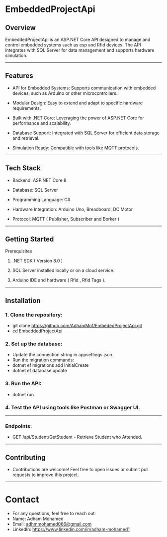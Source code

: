 # EmbeddedProjectApi

## Overview
EmbeddedProjectApi is an ASP.NET Core API designed to manage and control embedded systems such as esp and Rfid devices. The API integrates with SQL Server for data management and supports hardware simulation.

---

## Features

- API for Embedded Systems: Supports communication with embedded devices, such as Arduino or other microcontrollers.

- Modular Design: Easy to extend and adapt to specific hardware requirements.

- Built with .NET Core: Leveraging the power of ASP.NET Core for performance and scalability.

- Database Support: Integrated with SQL Server for efficient data storage and retrieval.

- Simulation Ready: Compatible with tools like MQTT protocols.

---

## Tech Stack

- Backend: ASP.NET Core 8

- Database: SQL Server

- Programming Language: C#

- Hardware Integration: Arduino Uno, Breadboard, DC Motor

- Protocol: MQTT ( Publisher, Subscriber and Borker )

---

## Getting Started

Prerequisites

1. .NET SDK ( Version 8.0 )


2. SQL Server installed locally or on a cloud service.


3. Arduino IDE and hardware ( Rfid , Rfid Tags ).

---

## Installation

### 1. Clone the repository:

   - git clone https://github.com/AdhamMo1/EmbededProjectApi.git  
   - cd EmbeddedProjectApi
    

### 2. Set up the database:

  - Update the connection string in appsettings.json.
  - Run the migration commands:
  - dotnet ef migrations add InitialCreate  
  - dotnet ef database update

### 3. Run the API:
   - dotnet run

### 4. Test the API using tools like Postman or Swagger UI.

---

### Endpoints:

- GET  /api/Student/GetStudent - Retrieve Student who Attended.

---

## Contributing

- Contributions are welcome! Feel free to open issues or submit pull requests to improve this project.

---

# Contact

- For any questions, feel free to reach out:
- Name: Adham Mohamed
- Email: adhmmohamed066@gmail.com
- LinkedIn: https://www.linkedin.com/in/adham-mohamed1

